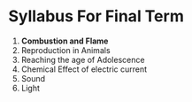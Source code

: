 # **Syllabus For Final Term**

1. **Combustion and Flame**
2. Reproduction in Animals
3. Reaching the age of Adolescence
4. Chemical Effect of electric current
5. Sound
6. Light
